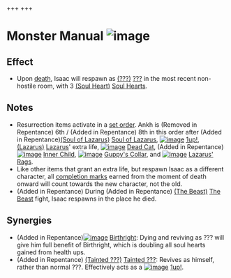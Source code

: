 +++
+++

 # Monster Manual ![image](/image/Monster_Manual.png) 


Effect
--------


* Upon [death](/wiki/Death "Death"), Isaac will respawn as  [(???)](/wiki/%3F%3F%3F_(Character) "???") [???](/wiki/%3F%3F%3F_(Character) "??? (Character)") in the most recent non-hostile room, with 3 [(Soul Heart)](/wiki/Soul_Heart "Soul Heart") [Soul Hearts](/wiki/Soul_Heart "Soul Heart").


Notes
-------


* Resurrection items activate in a [set order](/wiki/Category:Revival_items "Category:Revival items"). Ankh is (Removed in Repentance) 6th / (Added in Repentance) 8th in this order after (Added in Repentance)[(Soul of Lazarus)](/wiki/Cards_and_Runes "Soul of Lazarus") [Soul of Lazarus](/wiki/Cards_and_Runes "Cards and Runes"), [![image](/image/1up!.png)](/wiki/1up! "1up!") [1up!](/wiki/1up! "1up!"),  [(Lazarus)](/wiki/Lazarus "Lazarus") [Lazarus](/wiki/Lazarus "Lazarus")' extra life, [![image](/image/Dead_Cat.png)](/wiki/Dead_Cat "Dead Cat") [Dead Cat](/wiki/Dead_Cat "Dead Cat"), (Added in Repentance)[![image](/image/Inner_Child.png)](/wiki/Inner_Child "Inner Child") [Inner Child](/wiki/Inner_Child "Inner Child"), [![image](/image/Guppy%27s_Collar.png)](/wiki/Guppy%27s_Collar "Guppy's Collar") [Guppy's Collar](/wiki/Guppy%27s_Collar "Guppy's Collar"), and [![image](/image/Lazarus%27_Rags.png)](/wiki/Lazarus%27_Rags "Lazarus' Rags") [Lazarus' Rags](/wiki/Lazarus%27_Rags "Lazarus' Rags").
* Like other items that grant an extra life, but respawn Isaac as a different character, all [completion marks](/wiki/Completion_mark "Completion mark") earned from the moment of death onward will count towards the new character, not the old.
* (Added in Repentance) During (Added in Repentance) [(The Beast)](/wiki/The_Beast "The Beast") [The Beast](/wiki/The_Beast "The Beast") fight, Isaac respawns in the place he died.


Synergies
-----------


* (Added in Repentance)[![image](/image/Birthright.png)](/wiki/Birthright "Birthright") [Birthright](/wiki/Birthright "Birthright"): Dying and reviving as ??? will give him full benefit of Birthright, which is doubling all soul hearts gained from health ups.
* (Added in Repentance)  [(Tainted ???)](/wiki/Tainted_%3F%3F%3F "Tainted ???") [Tainted ???](/wiki/Tainted_%3F%3F%3F "Tainted ???"): Revives as himself, rather than normal ???. Effectively acts as a [![image](/image/1up!.png)](/wiki/1up! "1up!") [1up!](/wiki/1up! "1up!").


